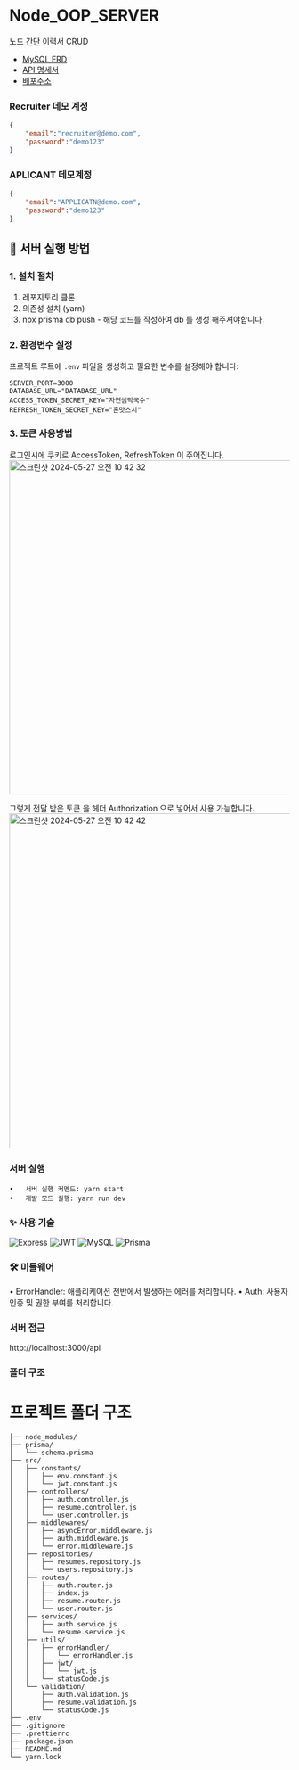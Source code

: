 # Node_OOP_SERVER

노드 간단 이력서 CRUD

- [MySQL ERD](https://drawsql.app/teams/-1278/diagrams/node-recruiter)
- [API 명세서](https://spiffy-geometry-22c.notion.site/Node-js-API-20809227e8c44840b4e1c1bee1588df6?pvs=4)
- [배포주소](43.201.51.91:3000/api/health)

### Recruiter 데모 계정
```json
{
	"email":"recruiter@demo.com",
	"password":"demo123"
}
```
### APLICANT 데모계정
```json
{
	"email":"APPLICATN@demo.com",
	"password":"demo123"
}
```

## 🚀 서버 실행 방법

### 1. 설치 절차

1. 레포지토리 클론
2. 의존성 설치 (yarn)
3. npx prisma db push  - 해당 코드를 작성하여 db 를 생성 해주셔야합니다.

### 2. 환경변수 설정

프로젝트 루트에 `.env` 파일을 생성하고 필요한 변수를 설정해야 합니다:

```env
SERVER_PORT=3000
DATABASE_URL="DATABASE_URL"
ACCESS_TOKEN_SECRET_KEY="자연샘막국수"
REFRESH_TOKEN_SECRET_KEY="혼맛스시"
```
### 3. 토큰 사용방법

로그인시에 쿠키로 AccessToken, RefreshToken 이 주어집니다.
<img width="600" alt="스크린샷 2024-05-27 오전 10 42 32" src="https://github.com/KAPUIST/Node-Recruiter/assets/91464689/05745b39-2f6e-41be-b41c-6f086e8debb9">

그렇게 전달 받은 토큰 을 헤더 Authorization 으로 넣어서 사용 가능합니다.
<img width="601" alt="스크린샷 2024-05-27 오전 10 42 42" src="https://github.com/KAPUIST/Node-Recruiter/assets/91464689/775a6363-2b4e-4178-a8b5-76ba6b6da29d">


### 서버 실행

    •	서버 실행 커멘드: yarn start
    •	개발 모드 실행: yarn run dev

### ✨ 사용 기술

![Express](https://img.shields.io/badge/Express-000000?style=for-the-badge&logo=express&logoColor=white)
![JWT](https://img.shields.io/badge/JWT-000000?style=for-the-badge&logo=JSON%20web%20tokens&logoColor=white)
![MySQL](https://img.shields.io/badge/MySQL-4479A1?style=for-the-badge&logo=mysql&logoColor=white)
![Prisma](https://img.shields.io/badge/Prisma-2D3748?style=for-the-badge&logo=prisma&logoColor=white)

### 🛠️ 미들웨어

• ErrorHandler: 애플리케이션 전반에서 발생하는 에러를 처리합니다.
• Auth: 사용자 인증 및 권한 부여를 처리합니다.

### 서버 접근

http://localhost:3000/api

### 폴더 구조

# 프로젝트 폴더 구조

```plaintext
├── node_modules/
├── prisma/
│   └── schema.prisma
├── src/
│   ├── constants/
│   │   ├── env.constant.js
│   │   └── jwt.constant.js
│   ├── controllers/
│   │   ├── auth.controller.js
│   │   ├── resume.controller.js
│   │   └── user.controller.js
│   ├── middlewares/
│   │   ├── asyncError.middleware.js
│   │   ├── auth.middleware.js
│   │   └── error.middleware.js
│   ├── repositories/
│   │   ├── resumes.repository.js
│   │   └── users.repository.js
│   ├── routes/
│   │   ├── auth.router.js
│   │   ├── index.js
│   │   ├── resume.router.js
│   │   └── user.router.js
│   ├── services/
│   │   ├── auth.service.js
│   │   └── resume.service.js
│   ├── utils/
│   │   ├── errorHandler/
│   │   │   └── errorHandler.js
│   │   ├── jwt/
│   │   │   └── jwt.js
│   │   └── statusCode.js
│   └── validation/
│       ├── auth.validation.js
│       ├── resume.validation.js
│       └── statusCode.js
├── .env
├── .gitignore
├── .prettierrc
├── package.json
├── README.md
└── yarn.lock
```
